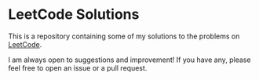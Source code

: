# LeetCode Solutions

This is a repository containing some of my solutions to the problems on [LeetCode](https://leetcode.com/problemset/all/).

I am always open to suggestions and improvement! If you have any, please feel free to open an issue or a pull request.

